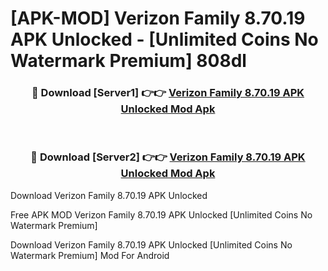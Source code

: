 # [APK-MOD] Verizon Family 8.70.19 APK Unlocked - [Unlimited Coins No Watermark Premium] 808dl



<div align="center">
<h3>🔴 Download [Server1] 👉👉 <a href="https://momento.my/?title=Verizon_Family_8.70.19_APK_Unlocked">Verizon Family 8.70.19 APK Unlocked Mod Apk</a></h3><br>

<h3>🔴 Download [Server2] 👉👉 <a href="https://momento.my/?title=Verizon_Family_8.70.19_APK_Unlocked">Verizon Family 8.70.19 APK Unlocked Mod Apk</a></h3>
</div>



Download Verizon Family 8.70.19 APK Unlocked 

Free APK MOD Verizon Family 8.70.19 APK Unlocked [Unlimited Coins No Watermark Premium]

Download Verizon Family 8.70.19 APK Unlocked [Unlimited Coins No Watermark Premium] Mod For Android
